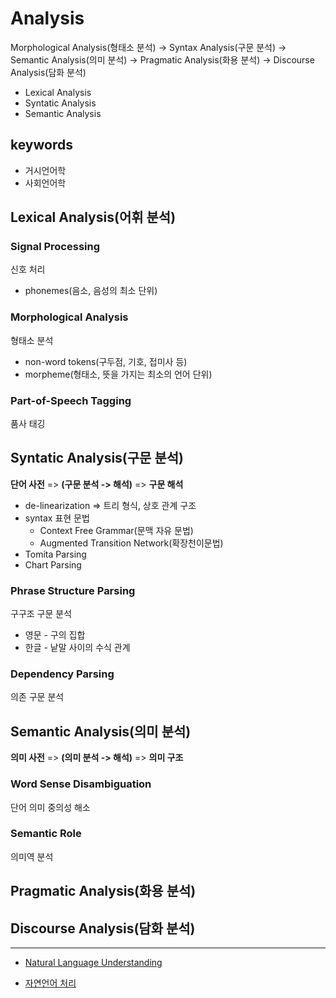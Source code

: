 # Analysis

Morphological Analysis(형태소 분석) -> Syntax Analysis(구문 분석) -> Semantic Analysis(의미 분석) -> Pragmatic Analysis(화용 분석) -> Discourse Analysis(담화 분석)

- Lexical Analysis
- Syntatic Analysis
- Semantic Analysis

## keywords

- 거시언어학
- 사회언어학

## Lexical Analysis(어휘 분석)

### Signal Processing

신호 처리

- phonemes(음소, 음성의 최소 단위)

### Morphological Analysis

형태소 분석

- non-word tokens(구두점, 기호, 접미사 등)
- morpheme(형태소, 뜻을 가지는 최소의 언어 단위)

### Part-of-Speech Tagging

품사 태깅

## Syntatic Analysis(구문 분석)

**단어 사전** => **(구문 분석 -> 해석)** => **구문 해석**

- de-linearization => 트리 형식, 상호 관계 구조
- syntax 표현 문법
  - Context Free Grammar(문맥 자유 문법)
  - Augmented Transition Network(확장천이문법)
- Tomita Parsing
- Chart Parsing

### Phrase Structure Parsing

구구조 구문 분석

- 영문 - 구의 집합
- 한글 - 낱말 사이의 수식 관계

### Dependency Parsing

의존 구문 분석

## Semantic Analysis(의미 분석)

**의미 사전** => **(의미 분석 -> 해석)** => **의미 구조**

### Word Sense Disambiguation

단어 의미 중의성 해소

### Semantic Role

의미역 분석

## Pragmatic Analysis(화용 분석)

## Discourse Analysis(담화 분석)

-----

- [Natural Language Understanding](http://www.aistudy.co.kr/linguistics/natural/natural_language_understanding.htm)

- [자연언어 처리](http://www.aistudy.co.kr/linguistics/natural/nlp_choi.htm)
